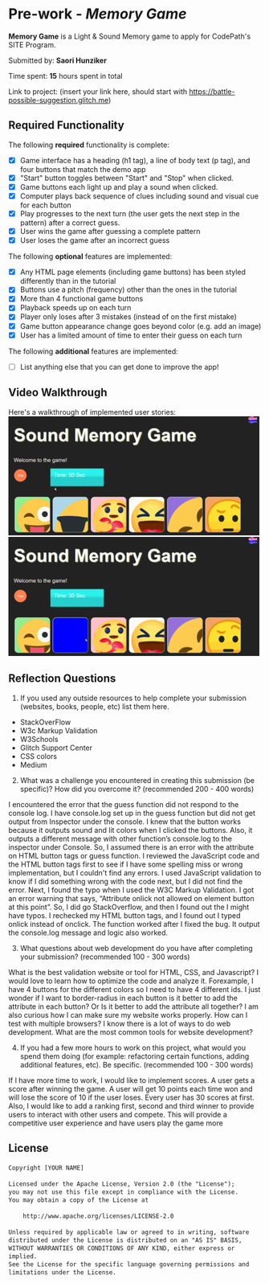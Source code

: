 # Pre-work - *Memory Game*

**Memory Game** is a Light & Sound Memory game to apply for CodePath's SITE Program. 

Submitted by: **Saori Hunziker**

Time spent: **15** hours spent in total

Link to project: (insert your link here, should start with https://battle-possible-suggestion.glitch.me)

## Required Functionality

The following **required** functionality is complete:

* [x] Game interface has a heading (h1 tag), a line of body text (p tag), and four buttons that match the demo app
* [x] "Start" button toggles between "Start" and "Stop" when clicked. 
* [x] Game buttons each light up and play a sound when clicked. 
* [x] Computer plays back sequence of clues including sound and visual cue for each button
* [x] Play progresses to the next turn (the user gets the next step in the pattern) after a correct guess. 
* [x] User wins the game after guessing a complete pattern
* [x] User loses the game after an incorrect guess

The following **optional** features are implemented:

* [x] Any HTML page elements (including game buttons) has been styled differently than in the tutorial
* [x] Buttons use a pitch (frequency) other than the ones in the tutorial
* [x] More than 4 functional game buttons
* [x] Playback speeds up on each turn
* [x] Player only loses after 3 mistakes (instead of on the first mistake)
* [x] Game button appearance change goes beyond color (e.g. add an image)
* [x] User has a limited amount of time to enter their guess on each turn

The following **additional** features are implemented:

- [ ] List anything else that you can get done to improve the app!

## Video Walkthrough

Here's a walkthrough of implemented user stories:
<img src="https://github.com/Kijimu7/Memory-Game/blob/main/memorygame1.gif" width="500"><br>
<img src="https://github.com/Kijimu7/Memory-Game/blob/main/memorygame.gif" width="500">



## Reflection Questions
1. If you used any outside resources to help complete your submission (websites, books, people, etc) list them here. 

* StackOverFlow
* W3c Markup Validation
* W3Schools
* Glitch Support Center
* CSS colors
* Medium

2. What was a challenge you encountered in creating this submission (be specific)? How did you overcome it? (recommended 200 - 400 words) 

I encountered the error that the guess function did not respond to the console log. I have console.log set up in the guess function but did not get output from Inspector under the console. I knew that the button works because it outputs sound and lit colors when I clicked the buttons. Also, it outputs a different message with other function’s console.log to the inspector under Console. So, I assumed there is an error with the attribute on HTML button tags or guess function. I reviewed the JavaScript code and the HTML button tags first to see if I have some spelling miss or wrong implementation, but I couldn't find any errors. I used JavaScript validation to know if I did something wrong with the code next, but I did not find the error. Next, I found the typo when I used the W3C Markup Validation. I got an error warning that says, “Attribute onlick not allowed on element button at this point”. So, I did go StackOverflow, and then I found out the I might have typos. I rechecked my HTML button tags, and I found out I typed onlick instead of onclick. The function worked after I fixed the bug. It output the console.log message and logic also worked.

3. What questions about web development do you have after completing your submission? (recommended 100 - 300 words) 

What is the best validation website or tool for HTML, CSS, and Javascript? I would love to learn how to optimize the code and analyze it. Forexample, I have 4 buttons for the different colors so I need to have 4 different ids. I just wonder if I want to border-radius in each button is it better to add the attribute in each button? Or Is it better to add the attribute all together? I am also curious how I can make sure my website works properly. How can I test with multiple browsers?  I know there is a lot of ways to do web development. What are the most common tools for website development?

4. If you had a few more hours to work on this project, what would you spend them doing (for example: refactoring certain functions, adding additional features, etc). Be specific. (recommended 100 - 300 words) 

If I have more time to work, I would like to implement scores. A user gets a score after winning the game. A user will get 10 points each time won and will lose the score of 10 if the user loses. Every user has 30 scores at first. Also, I would like to add a ranking first, second and third winner to provide users to interact with other users and compete. This will provide a competitive user experience and have users play the game more



## License

    Copyright [YOUR NAME]

    Licensed under the Apache License, Version 2.0 (the "License");
    you may not use this file except in compliance with the License.
    You may obtain a copy of the License at

        http://www.apache.org/licenses/LICENSE-2.0

    Unless required by applicable law or agreed to in writing, software
    distributed under the License is distributed on an "AS IS" BASIS,
    WITHOUT WARRANTIES OR CONDITIONS OF ANY KIND, either express or implied.
    See the License for the specific language governing permissions and
    limitations under the License.
